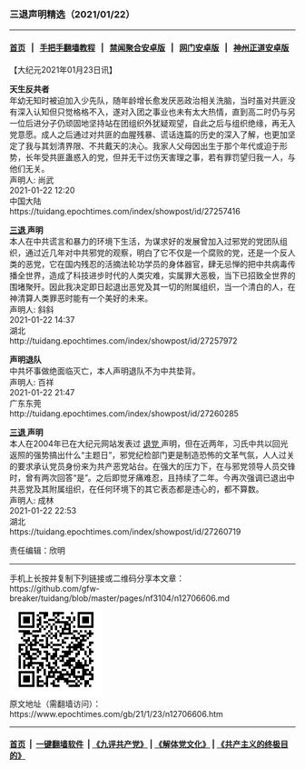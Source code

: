 ### 三退声明精选（2021/01/22）
------------------------

#### [首页](https://github.com/gfw-breaker/banned-news1/blob/master/README.md) &nbsp;&nbsp;|&nbsp;&nbsp; [手把手翻墙教程](https://github.com/gfw-breaker/guides/wiki) &nbsp;&nbsp;|&nbsp;&nbsp; [禁闻聚合安卓版](https://github.com/gfw-breaker/bn-android) &nbsp;&nbsp;|&nbsp;&nbsp; [网门安卓版](https://github.com/oGate2/oGate) &nbsp;&nbsp;|&nbsp;&nbsp; [神州正道安卓版](https://github.com/SzzdOgate/update) 



<div class="post_content" id="artbody" itemprop="articleBody">
 <!-- article content begin -->
 <p>
  【大纪元2021年01月23日讯】
 </p>
 <p>
  <strong>
   天生反共者
  </strong>
  <br/>
  年幼无知时被迫加入少先队，随年龄增长愈发厌恶政治相关洗脑，当时虽对共匪没有深入认知但只觉格格不入，遂对入团之事业也未有太大热情，直到高二时仍与另一位后进分子仍顽固地坚持站在团组织外犹疑观望，自此之后与组织绝缘，再无入党意愿。成人之后通过对共匪的血腥残暴、谎话连篇的历史的深入了解，也更加坚定了我与其划清界限、不共戴天的决心。我家人父母因出生于那个年代或迫于形势，长年受共匪蛊惑入的党，但并无干过伤天害理之事，若有罪罚望归我一人，与他们无关。
  <br/>
  声明人: 尚武
  <br/>
  2021-01-22 12:20
  <br/>
  中国大陆
  <br/>
  https://tuidang.epochtimes.com/index/showpost/id/27257416
 </p>
 <p>
  <strong>
   <a href="https://www.epochtimes.com/gb/tag/%E4%B8%89%E9%80%80.html">
    三退
   </a>
   声明
  </strong>
  <br/>
  本人在中共谎言和暴力的环境下生活，为谋求好的发展曾加入过邪党的党团队组织，通过近几年对中共邪党的观察，明白了它不仅是一个腐败的党，还是一个反人类的恶党，它在国内残忍的活摘法轮功学员的身体器官，肆无忌惮的把中共病毒传播全世界，造成了科技进步时代的人类灾难，实属罪大恶极，当下已招致全世界的围堵聚歼。因此我决定即日起退出恶党及其一切的附属组织，当一个清白的人，在神清算人类罪恶时能有一个美好的未来。
  <br/>
  声明人: 斜斜
  <br/>
  2021-01-22 14:37
  <br/>
  湖北
  <br/>
  http://tuidang.epochtimes.com/index/showpost/id/27257972
 </p>
 <p>
  <strong>
   声明退队
  </strong>
  <br/>
  中共坏事做绝面临灭亡，本人声明退队不为中共垫背。
  <br/>
  声明人: 百祥
  <br/>
  2021-01-22 21:47
  <br/>
  广东东莞
  <br/>
  http://tuidang.epochtimes.com/index/showpost/id/27260285
 </p>
 <p>
  <strong>
   <a href="https://www.epochtimes.com/gb/tag/%E4%B8%89%E9%80%80.html">
    三退
   </a>
   声明
  </strong>
  <br/>
  本人在2004年已在大纪元网站发表过
  <a href="https://www.epochtimes.com/gb/tag/%E9%80%80%E5%85%9A.html">
   退党
  </a>
  声明，但在近两年，习氏中共以回光返照的强势搞出什么“主题日”，邪党纪检部门更是制造恐怖的文革气氛，人人过关的要求承认党员身份来为共产恶党站台。在强大的压力下，在与邪党领导人员交锋时，曾有两次回答“是”。之后即觉牙痛难忍，且持续了二年。今再次强调已退出中共恶党及其附属组织，在任何环境下的其它表态都是违心的，都不算数。
  <br/>
  声明人: 成林
  <br/>
  2021-01-22 22:53
  <br/>
  湖北
  <br/>
  https://tuidang.epochtimes.com/index/showpost/id/27260719
 </p>
 <p>
  责任编辑：欣明
 </p>
 <!-- article content end -->
 <div id="below_article_ad">
 </div>
</div>

<hr/>
手机上长按并复制下列链接或二维码分享本文章：<br/>
https://github.com/gfw-breaker/tuidang/blob/master/pages/nf3104/n12706606.md <br/>
<a href='https://github.com/gfw-breaker/tuidang/blob/master/pages/nf3104/n12706606.md'><img src='https://github.com/gfw-breaker/tuidang/blob/master/pages/nf3104/n12706606.md.png'/></a> <br/>
原文地址（需翻墙访问）：https://www.epochtimes.com/gb/21/1/23/n12706606.htm


------------------------
#### [首页](https://github.com/gfw-breaker/banned-news/blob/master/README.md) &nbsp;|&nbsp; [一键翻墙软件](https://github.com/gfw-breaker/nogfw/blob/master/README.md) &nbsp;| [《九评共产党》](https://github.com/gfw-breaker/9ping.md/blob/master/README.md#九评之一评共产党是什么) | [《解体党文化》](https://github.com/gfw-breaker/jtdwh.md/blob/master/README.md) | [《共产主义的终极目的》](https://github.com/gfw-breaker/gczydzjmd.md/blob/master/README.md)


<img src='http://gfw-breaker.win/tuidang/pages/nf3104/n12706606.md' width='0px' height='0px'/>